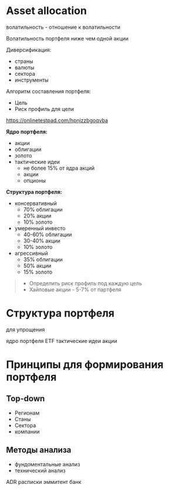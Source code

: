 # Asset allocation

волатильность 
    - отношение к волатильности

Волатильность портфеля ниже чем одной акции

Диверсификация:
- страны
- валюты
- сектора
- инструменты

Алгоритм составления портфеля:
- Цель
- Риск профиль для цели 
  
https://onlinetestpad.com/hpnjzzbgoqvba


**Ядро портфеля:**
* акции
* облигации
* золото
* тактические идеи
  * не более 15% от ядра акций
  * акции
  * опционы


**Структура портфеля:**
* консервативный
	* 70% облигации
	* 20% акции
	* 10% золото
* умеренный инвесто
	* 40-60% облигации
	* 30-40% акции
	* 10% золото
* агрессивный
	* 35% облигации
	* 50% акции
	* 15% золото

> * Определить риск профиль под каждую цель  
> * Хайповые акции - 5-7% от партфеля


# Структура портфеля

 для упрощения

 ядро портфеля ETF
 тактические идеи акции

 # Принципы для формирования портфеля 

 ## Top-down
 - Регионам
 - Станы
 - Сектора
 - компании

## Методы анализа
- фундоментальные анализ
- технический анализ

ADR
расписки
	эммитент банк

